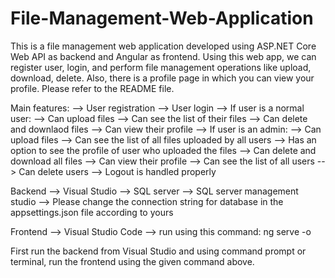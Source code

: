 # File-Management-Web-Application
This is a file management web application developed using ASP.NET Core Web API as backend and Angular as frontend. Using this web app, we can register user, login, and perform file management operations like upload, download, delete. Also, there is a profile page in which you can view your profile. Please refer to the README file.

Main features:
--> User registration
--> User login
--> If user is a normal user:
    --> Can upload files
    --> Can see the list of their files
    --> Can delete and downlaod files
    --> Can view their profile
--> If user is an admin:
    --> Can upload files
    --> Can see the list of all files uploaded by all users
    --> Has an option to see the profile of user who uploaded the files
    --> Can delete and download all files
    --> Can view their profile
    --> Can see the list of all users
    --> Can delete users
--> Logout is handled properly


Backend
--> Visual Studio
--> SQL server
--> SQL server management studio
--> Please change the connection string for database in the appsettings.json file according to yours

Frontend
--> Visual Studio Code
--> run using this command: ng serve -o


First run the backend from Visual Studio and using command prompt or terminal, run the frontend using the given command above.
